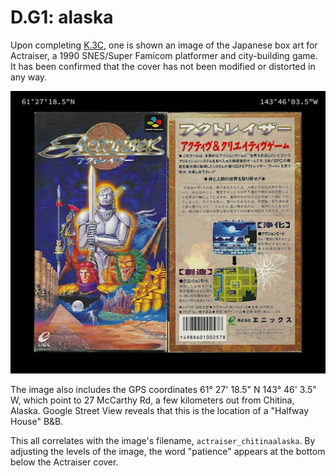 # D.G1: alaska

Upon completing [K.3C](../keys.md#3c-oohhyayamp), one is shown an image of the Japanese box art for Actraiser, a 1990 SNES/Super Famicom platformer and city-building game. It has been confirmed that the cover has not been modified or distorted in any way.

![](../../.gitbook/assets/image%20%283%29.png)

The image also includes the GPS coordinates 61° 27' 18.5" N 143° 46' 3.5" W, which point to 27 McCarthy Rd, a few kilometers out from Chitina, Alaska. Google Street View reveals that this is the location of a "Halfway House" B&B.

This all correlates with the image's filename, `actraiser_chitinaalaska`. By adjusting the levels of the image, the word "patience" appears at the bottom below the Actraiser cover.

